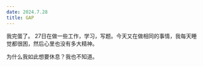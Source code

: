 ```yaml
---
date: 2024.7.28
title: GAP
---
```


我完蛋了。
27日在做一些工作，学习，写题。今天又在做相同的事情，我每天睡觉都很困，然后心里也没有多大精神。

为什么我如此想要休息？我也不知道。

<!--stackedit_data:
eyJoaXN0b3J5IjpbLTQzOTc1MDEzNSwtMTMwNTM3MTM1Nl19
-->